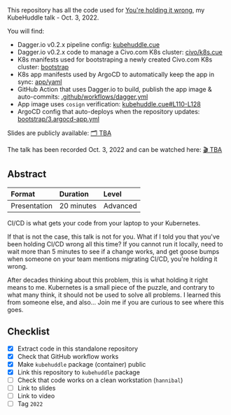 This repository has all the code used for [You're holding it wrong](https://kubehuddle.com/2022/#speaker-gerhard-lazu), my KubeHuddle talk - Oct. 3, 2022.

You will find:
- Dagger.io v0.2.x pipeline config: [kubehuddle.cue](kubehuddle.cue)
- Dagger.io v0.2.x code to manage a Civo.com K8s cluster: [civo/k8s.cue](civo/k8s.cue)
- K8s manifests used for bootstraping a newly created Civo.com K8s cluster: [bootstrap](bootstrap)
- K8s app manifests used by ArgoCD to automatically keep the app in sync: [app/yaml](app/yaml)
- GitHub Action that uses Dagger.io to build, publish the app image & auto-commits: [.github/workflows/dagger.yml](.github/workflows/dagger.yml)
- App image uses `cosign` verification: [kubehuddle.cue#L110-L128](kubehuddle.cue#L110-L128)
- ArgoCD config that auto-deploys when the repository updates: [bootstrap/3.argocd-app.yml](bootstrap/3.argocd-app.yml)

Slides are publicly available: [🗂 TBA](#)

The talk has been recorded Oct. 3, 2022 and can be watched here: [🎬 TBA](#)

## Abstract

| Format       | Duration   | Level    |
| :--          | :--        | :--      |
| Presentation | 20 minutes | Advanced |

CI/CD is what gets your code from your laptop to your Kubernetes.

If that is not the case, this talk is not for you. What if I told you that you've been holding CI/CD wrong all this time?
If you cannot run it locally, need to wait more than 5 minutes to see if a change works, and get goose bumps when someone on your team mentions migrating CI/CD, you're holding it wrong.

After decades thinking about this problem, this is what holding it right means to me.
Kubernetes is a small piece of the puzzle, and contrary to what many think, it should not be used to solve all problems.
I learned this from someone else, and also... Join me if you are curious to see where this goes.

## Checklist

- [x] Extract code in this standalone repository
- [x] Check that GitHub workflow works
- [x] Make `kubehuddle` package (container) public
- [x] Link this repository to `kubehuddle` package
- [ ] Check that code works on a clean workstation (`hannibal`)
- [ ] Link to slides
- [ ] Link to video
- [ ] Tag `2022`
